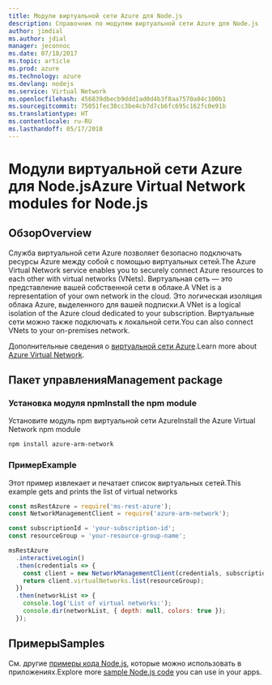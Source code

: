 ```yaml
---
title: Модули виртуальной сети Azure для Node.js
description: Справочник по модулям виртуальной сети Azure для Node.js
author: jimdial
ms.author: jdial
manager: jeconnoc
ms.date: 07/18/2017
ms.topic: article
ms.prod: azure
ms.technology: azure
ms.devlang: nodejs
ms.service: Virtual Network
ms.openlocfilehash: 456839dbecb9ddd1ad0d4b3f8aa7570a04c100b1
ms.sourcegitcommit: 75051fec38cc3be4cb7d7cb6fc695c162fc0e91b
ms.translationtype: HT
ms.contentlocale: ru-RU
ms.lasthandoff: 05/17/2018
---
```

# <a name="azure-virtual-network-modules-for-nodejs"></a><span data-ttu-id="ce1ff-103">Модули виртуальной сети Azure для Node.js</span><span class="sxs-lookup"><span data-stu-id="ce1ff-103">Azure Virtual Network modules for Node.js</span></span>

## <a name="overview"></a><span data-ttu-id="ce1ff-104">Обзор</span><span class="sxs-lookup"><span data-stu-id="ce1ff-104">Overview</span></span>

<span data-ttu-id="ce1ff-105">Служба виртуальной сети Azure позволяет безопасно подключать ресурсы Azure между собой с помощью виртуальных сетей.</span><span class="sxs-lookup"><span data-stu-id="ce1ff-105">The Azure Virtual Network service enables you to securely connect Azure resources to each other with virtual networks (VNets).</span></span> <span data-ttu-id="ce1ff-106">Виртуальная сеть — это представление вашей собственной сети в облаке.</span><span class="sxs-lookup"><span data-stu-id="ce1ff-106">A VNet is a representation of your own network in the cloud.</span></span> <span data-ttu-id="ce1ff-107">Это логическая изоляция облака Azure, выделенного для вашей подписки.</span><span class="sxs-lookup"><span data-stu-id="ce1ff-107">A VNet is a logical isolation of the Azure cloud dedicated to your subscription.</span></span> <span data-ttu-id="ce1ff-108">Виртуальные сети можно также подключать к локальной сети.</span><span class="sxs-lookup"><span data-stu-id="ce1ff-108">You can also connect VNets to your on-premises network.</span></span>

<span data-ttu-id="ce1ff-109">Дополнительные сведения о [виртуальной сети Azure](https://docs.microsoft.com/azure/virtual-network/virtual-networks-overview).</span><span class="sxs-lookup"><span data-stu-id="ce1ff-109">Learn more about [Azure Virtual Network](https://docs.microsoft.com/azure/virtual-network/virtual-networks-overview).</span></span>

## <a name="management-package"></a><span data-ttu-id="ce1ff-110">Пакет управления</span><span class="sxs-lookup"><span data-stu-id="ce1ff-110">Management package</span></span>

### <a name="install-the-npm-module"></a><span data-ttu-id="ce1ff-111">Установка модуля npm</span><span class="sxs-lookup"><span data-stu-id="ce1ff-111">Install the npm module</span></span>

<span data-ttu-id="ce1ff-112">Установите модуль npm виртуальной сети Azure</span><span class="sxs-lookup"><span data-stu-id="ce1ff-112">Install the Azure Virtual Network npm module</span></span>

```bash
npm install azure-arm-network
```

### <a name="example"></a><span data-ttu-id="ce1ff-113">Пример</span><span class="sxs-lookup"><span data-stu-id="ce1ff-113">Example</span></span>

<span data-ttu-id="ce1ff-114">Этот пример извлекает и печатает список виртуальных сетей.</span><span class="sxs-lookup"><span data-stu-id="ce1ff-114">This example gets and prints the list of virtual networks</span></span>

```javascript
const msRestAzure = require('ms-rest-azure');
const NetworkManagementClient = require('azure-arm-network');

const subscriptionId = 'your-subscription-id';
const resourceGroup = 'your-resource-group-name';

msRestAzure
  .interactiveLogin()
  .then(credentials => {
    const client = new NetworkManagementClient(credentials, subscriptionId);
    return client.virtualNetworks.list(resourceGroup);
  })
  .then(networkList => {
    console.log('List of virtual networks:');
    console.dir(networkList, { depth: null, colors: true });
  });

```

## <a name="samples"></a><span data-ttu-id="ce1ff-115">Примеры</span><span class="sxs-lookup"><span data-stu-id="ce1ff-115">Samples</span></span>

<span data-ttu-id="ce1ff-116">См. другие [примеры кода Node.js](https://azure.microsoft.com/resources/samples/?platform=nodejs), которые можно использовать в приложениях.</span><span class="sxs-lookup"><span data-stu-id="ce1ff-116">Explore more [sample Node.js code](https://azure.microsoft.com/resources/samples/?platform=nodejs) you can use in your apps.</span></span>
